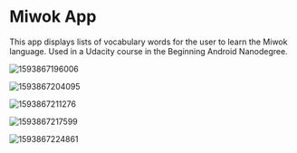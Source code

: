 Miwok App
===================================

This app displays lists of vocabulary words for the user to learn the Miwok language.
Used in a Udacity course in the Beginning Android Nanodegree.

![1593867196006](https://user-images.githubusercontent.com/64690177/86515888-046f3900-be3a-11ea-99ae-b583de1468a4.png)

![1593867204095](https://user-images.githubusercontent.com/64690177/86515889-0afdb080-be3a-11ea-8787-a41cc3d4e2a4.png)

![1593867211276](https://user-images.githubusercontent.com/64690177/86515892-0f29ce00-be3a-11ea-995a-d4160cc94143.png)

![1593867217599](https://user-images.githubusercontent.com/64690177/86515896-1355eb80-be3a-11ea-95fc-c7218e58aa52.png)

![1593867224861](https://user-images.githubusercontent.com/64690177/86515899-1650dc00-be3a-11ea-9efa-dcabe0a3ca64.png)
